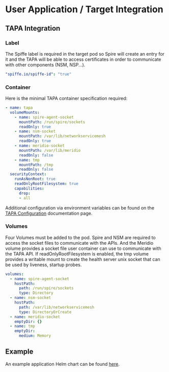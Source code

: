 # User Application / Target Integration

## TAPA Integration

### Label

The Spiffe label is required in the target pod so Spire will create an entry for it and the TAPA will be able to access certificates in order to communicate with other components (NSM, NSP...).

```yaml
"spiffe.io/spiffe-id": "true"
```

### Container

Here is the minimal TAPA container specification required:

```yaml
- name: tapa
  volumeMounts:
    - name: spire-agent-socket
      mountPath: /run/spire/sockets
      readOnly: true
    - name: nsm-socket
      mountPath: /var/lib/networkservicemesh
      readOnly: true
    - name: meridio-socket
      mountPath: /var/lib/meridio
      readOnly: false
    - name: tmp
      mountPath: /tmp
      readOnly: false
  securityContext:
    runAsNonRoot: true
    readOnlyRootFilesystem: true
    capabilities:
      drop:
      - all
```

Additional configuration via environment variables can be found on the [TAPA Configuration](tapa.md#configuration) documentation page.

### Volumes

Four Volumes must be added to the pod. Spire and NSM are required to access the socket files to communicate with the APIs. And the Meridio volume provides a socket file user container can use to communicate with the TAPA API.
If readOnlyRootFilesystem is enabled, the tmp volume provides a writable mount to create the health server unix socket that can be used by liveness, startup probes.

```yaml
volumes:
  - name: spire-agent-socket
    hostPath:
      path: /run/spire/sockets
      type: Directory
  - name: nsm-socket
    hostPath:
      path: /var/lib/networkservicemesh
      type: DirectoryOrCreate
  - name: meridio-socket
    emptyDir: {}
  - name: tmp
    emptyDir:
      medium: Memory
```

## Example

An example application Helm chart can be found [here](https://github.com/Nordix/Meridio/tree/master/examples/target).
